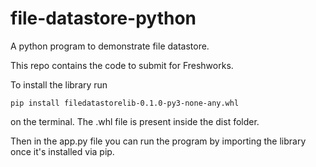 # file-datastore-python
A python program to demonstrate file datastore.

This repo contains the code to submit for Freshworks.

To install the library run

```
pip install filedatastorelib-0.1.0-py3-none-any.whl
```
on the terminal.
The .whl file is present inside the dist folder. 

Then in the app.py file you can run the program by importing the library once it's installed via pip. 

